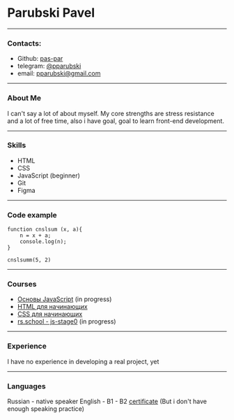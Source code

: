 # Parubski Pavel
****
### Contacts:
* Github: [pas-par](https://github.com/pas-par)
* telegram: [@pparubski](https://t.me/pparubski)
* email: pparubski@gmail.com
******
### About Me

I can't say a lot of about myself. My core strengths are stress resistance and a lot of free time, also i have goal, goal to learn front-end development.
*****
### Skills

* HTML
* CSS
* JavaScript (beginner)
* Git
* Figma
*******
### Code example 
```
function cnslsum (x, a){
    n = x + a;
    console.log(n);
}

cnslsumm(5, 2)
```
****
### Courses
* [Основы JavaScript](https://ru.hexlet.io/courses/js-basics) (in progress)
* [HTML для начинающих](https://code-basics.com/ru/languages/html)
* [CSS для начинающих](https://code-basics.com/ru/languages/css)
* [rs.school - js-stage0](https://rs.school/js-stage0/) (in progress)

*****
### Experience
I have no experience in developing a real project, yet
****
### Languages
Russian - native speaker
English - B1 - B2 [certificate](https://www.efset.org/cert/CUGfQ5) (But i don't have enough speaking practice)